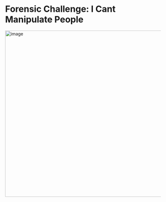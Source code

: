 # Forensic Challenge: I Cant Manipulate People
<img width="774" height="540" alt="image" src="https://github.com/user-attachments/assets/912e9f8f-73dc-4b69-8981-2ed8b9a6fc4e" />
<br>
<br>
